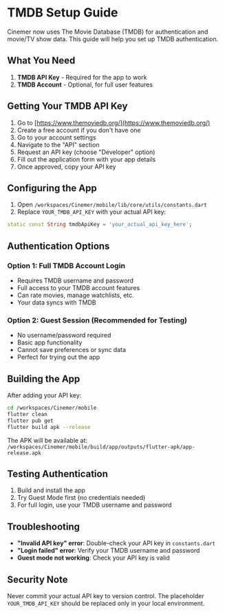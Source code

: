# TMDB Setup Guide

Cinemer now uses The Movie Database (TMDB) for authentication and movie/TV show data. This guide will help you set up TMDB authentication.

## What You Need

1. **TMDB API Key** - Required for the app to work
2. **TMDB Account** - Optional, for full user features

## Getting Your TMDB API Key

1. Go to [https://www.themoviedb.org/](https://www.themoviedb.org/)
2. Create a free account if you don't have one
3. Go to your account settings
4. Navigate to the "API" section
5. Request an API key (choose "Developer" option)
6. Fill out the application form with your app details
7. Once approved, copy your API key

## Configuring the App

1. Open `/workspaces/Cinemer/mobile/lib/core/utils/constants.dart`
2. Replace `YOUR_TMDB_API_KEY` with your actual API key:

```dart
static const String tmdbApiKey = 'your_actual_api_key_here';
```

## Authentication Options

### Option 1: Full TMDB Account Login
- Requires TMDB username and password
- Full access to your TMDB account features
- Can rate movies, manage watchlists, etc.
- Your data syncs with TMDB

### Option 2: Guest Session (Recommended for Testing)
- No username/password required
- Basic app functionality
- Cannot save preferences or sync data
- Perfect for trying out the app

## Building the App

After adding your API key:

```bash
cd /workspaces/Cinemer/mobile
flutter clean
flutter pub get
flutter build apk --release
```

The APK will be available at:
`/workspaces/Cinemer/mobile/build/app/outputs/flutter-apk/app-release.apk`

## Testing Authentication

1. Build and install the app
2. Try Guest Mode first (no credentials needed)
3. For full login, use your TMDB username and password

## Troubleshooting

- **"Invalid API key" error**: Double-check your API key in `constants.dart`
- **"Login failed" error**: Verify your TMDB username and password
- **Guest mode not working**: Check your API key is valid

## Security Note

Never commit your actual API key to version control. The placeholder `YOUR_TMDB_API_KEY` should be replaced only in your local environment.
